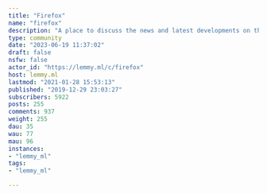 ```yaml
---
title: "Firefox" 
name: "firefox"
description: "A place to discuss the news and latest developments on the open-source browser Firefox "
type: community
date: "2023-06-19 11:37:02"
draft: false
nsfw: false
actor_id: "https://lemmy.ml/c/firefox"
host: lemmy.ml
lastmod: "2021-01-28 15:53:13"
published: "2019-12-29 23:03:27"
subscribers: 5922
posts: 255
comments: 937
weight: 255
dau: 35
wau: 77
mau: 96
instances:
- "lemmy_ml"
tags: 
- "lemmy_ml"

---
```

